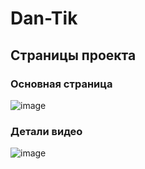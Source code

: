 # Dan-Tik
## Страницы проекта
### Основная страница
![image](https://user-images.githubusercontent.com/74542871/208988918-39c20b07-3418-4d25-a347-ea5e50e9e503.png)
### Детали видео
![image](https://user-images.githubusercontent.com/74542871/208989673-ce6d0f70-66ee-4556-8d9b-417c3c9e7857.png)
